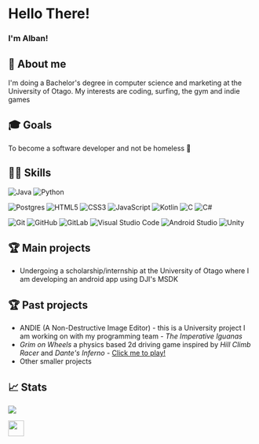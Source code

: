 <!-- Comments
- Markdown cheatsheet
  https://github.com/adam-p/markdown-here/wiki/Markdown-Cheatsheet 

- Bunch of README templates, but don't go too crazy
  https://github.com/durgeshsamariya/awesome-github-profile-readme-templates/tree/master/templates
-->

# Hello There!

### I'm Alban! 

## 🌱 About me
I'm doing a Bachelor's degree in computer science and marketing at the University of Otago. My interests are coding, surfing, the gym and indie games

## 🎓 Goals 
To become a software developer and not be homeless 🫡

## 🧑‍💻 Skills

<!-- You can find a bunch of badges here https://github.com/Ileriayo/markdown-badges#-frameworks-platforms-and-libraries -->
    
   ![Java](https://img.shields.io/badge/java-%23ED8B00.svg?style=for-the-badge&logo=openjdk&logoColor=white)
   ![Python](https://img.shields.io/badge/Python%20-%2314354C.svg?style=for-the-badge&logo=python&logoColor=white) 
 <!--  ![MySQL](https://img.shields.io/badge/mysql-4479A1.svg?style=for-the-badge&logo=mysql&logoColor=white) -->
   ![Postgres](https://img.shields.io/badge/postgres-%23316192.svg?style=for-the-badge&logo=postgresql&logoColor=white)
   ![HTML5](https://img.shields.io/badge/HTML5%20-%23E34F26.svg?style=for-the-badge&logo=html5&logoColor=white)
   ![CSS3](https://img.shields.io/badge/CSS%20-%231572B6.svg?style=for-the-badge&logo=css3&logoColor=white)
   ![JavaScript](https://img.shields.io/badge/javascript-%23323330.svg?style=for-the-badge&logo=javascript&logoColor=%23F7DF1E)
   ![Kotlin](https://img.shields.io/badge/kotlin-%237F52FF.svg?style=for-the-badge&logo=kotlin&logoColor=white)
   ![C](https://img.shields.io/badge/c-%2300599C.svg?style=for-the-badge&logo=c&logoColor=white)
   ![C#](https://img.shields.io/badge/c%23-%23239120.svg?style=for-the-badge&logo=csharp&logoColor=white)
   
   ![Git](https://img.shields.io/badge/git-%23F05033.svg?style=for-the-badge&logo=git&logoColor=white)
   ![GitHub](https://img.shields.io/badge/github-%23121011.svg?style=for-the-badge&logo=github&logoColor=white)
   ![GitLab](https://img.shields.io/badge/gitlab-%23181717.svg?style=for-the-badge&logo=gitlab&logoColor=white)
   ![Visual Studio Code](https://img.shields.io/badge/Visual%20Studio%20Code-0078d7.svg?style=for-the-badge&logo=visual-studio-code&logoColor=white)
   ![Android Studio](https://img.shields.io/badge/android%20studio-346ac1?style=for-the-badge&logo=android%20studio&logoColor=white)
   ![Unity](https://img.shields.io/badge/unity-%23000000.svg?style=for-the-badge&logo=unity&logoColor=white)
   <!--![Linux](https://img.shields.io/badge/Linux-FCC624?style=for-the-badge&logo=linux&logoColor=black) -->
   <!--![C++](https://img.shields.io/badge/C++%20-%2300599C.svg?style=for-the-badge&logo=c%2B%2B&logoColor=white)-->
   <!--![React](https://img.shields.io/badge/react-%2320232a.svg?style=for-the-badge&logo=react&logoColor=%2361DAFB)-->
   <!--![AWS](https://img.shields.io/badge/AWS-%23FF9900.svg?style=for-the-badge&logo=amazon-aws&logoColor=white) -->

## 🏆 Main projects
- Undergoing a scholarship/internship at the University of Otago where I am developing an android app using DJI's MSDK

## 🏆 Past projects
- ANDIE (A Non-Destructive Image Editor) - this is a University project I am working on with my programming team - *The Imperative Iguanas*
- *Grim on Wheels* a physics based 2d driving game inspired by *Hill Climb Racer* and *Dante's Inferno* - [Click me to play!](https://cosc360.otago.ac.nz/webgl/Astreus/TestBuild/index.html)
- Other smaller projects

## 📈 Stats 
<!-- info on this plugin: https://github.com/anuraghazra/github-readme-stats#readme -->
![](https://github-readme-stats.vercel.app/api?username=albanribet&count_private=true&show_icons=true&theme=github_dark&hide=contribs)

<a href = 'https://www.linkedin.com/in/alban-ribet-6274a72b7'> <img width = '32px' align= 'center' src="https://raw.githubusercontent.com/rahulbanerjee26/githubAboutMeGenerator/main/icons/linked-in-alt.svg"/></a>
